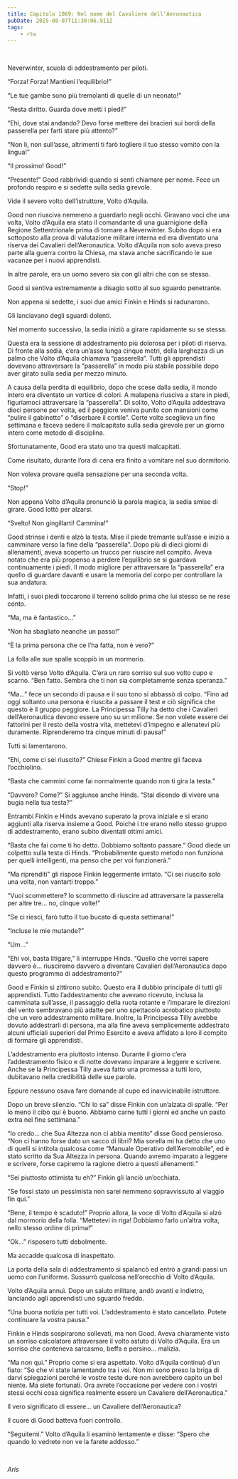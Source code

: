 ```yaml
---
title: Capitolo 1069: Nel nome del Cavaliere dell’Aeronautica
pubDate: 2025-08-07T11:30:06.911Z
tags:
    - rtw
---
```



&nbsp;


<strong> </strong>


Neverwinter, scuola di addestramento per piloti.


“Forza! Forza! Mantieni l’equilibrio!”


“Le tue gambe sono più tremolanti di quelle di un neonato!”


“Resta diritto. Guarda dove metti i piedi!”


“Ehi, dove stai andando? Devo forse mettere dei bracieri sui bordi della passerella per farti stare più attento?”


“Non lì, non sull’asse, altrimenti ti farò togliere il tuo stesso vomito con la lingua!”


“Il prossimo! Good!”


“Presente!” Good rabbrividì quando si sentì chiamare per nome. Fece un profondo respiro e si sedette sulla sedia girevole.


Vide il severo volto dell’istruttore, Volto d’Aquila.


Good non riusciva nemmeno a guardarlo negli occhi. Giravano voci che una volta, Volto d’Aquila era stato il comandante di una guarnigione della Regione Settentrionale prima di tornare a Neverwinter. Subito dopo si era sottoposto alla prova di valutazione militare interna ed era diventato una riserva dei Cavalieri dell’Aeronautica. Volto d’Aquila non solo aveva preso parte alla guerra contro la Chiesa, ma stava anche sacrificando le sue vacanze per i nuovi apprendisti.


In altre parole, era un uomo severo sia con gli altri che con se stesso.


Good si sentiva estremamente a disagio sotto al suo sguardo penetrante.


Non appena si sedette, i suoi due amici Finkin e Hinds si radunarono.


Gli lanciavano degli sguardi dolenti.


Nel momento successivo, la sedia iniziò a girare rapidamente su se stessa.


Questa era la sessione di addestramento più dolorosa per i piloti di riserva. Di fronte alla sedia, c’era un’asse lunga cinque metri, della larghezza di un palmo che Volto d’Aquila chiamava “passerella”. Tutti gli apprendisti dovevano attraversare la “passerella” in modo più stabile possibile dopo aver girato sulla sedia per mezzo minuto.


A causa della perdita di equilibrio, dopo che scese dalla sedia, il mondo intero era diventato un vortice di colori. A malapena riusciva a stare in piedi, figuriamoci attraversare la “passerella”. Di solito, Volto d’Aquila addestrava dieci persone per volta, ed il peggiore veniva punito con mansioni come “pulire il gabinetto” o “diserbare il cortile”. Certe volte sceglieva un fine settimana e faceva sedere il malcapitato sulla sedia girevole per un giorno intero come metodo di disciplina.


Sfortunatamente, Good era stato uno tra questi malcapitati.


Come risultato, durante l’ora di cena era finito a vomitare nel suo dormitorio.


Non voleva provare quella sensazione per una seconda volta.


“Stop!”


Non appena Volto d’Aquila pronunciò la parola magica, la sedia smise di girare. Good lottò per alzarsi.


“Svelto! Non gingillarti! Cammina!”


Good strinse i denti e alzò la testa. Mise il piede tremante sull’asse e iniziò a camminare verso la fine della “passerella”. Dopo più di dieci giorni di allenamenti, aveva scoperto un trucco per riuscire nel compito. Aveva notato che era più propenso a perdere l’equilibrio se si guardava continuamente i piedi. Il modo migliore per attraversare la “passerella” era quello di guardare davanti e usare la memoria del corpo per controllare la sua andatura.


Infatti, i suoi piedi toccarono il terreno solido prima che lui stesso se ne rese conto.


“Ma, ma è fantastico...”


“Non ha sbagliato neanche un passo!”


“È la prima persona che ce l’ha fatta, non è vero?”


La folla alle sue spalle scoppiò in un mormorio.


Si voltò verso Volto d’Aquila. C’era un raro sorriso sul suo volto cupo e scarno. “Ben fatto. Sembra che ti non sia completamente senza speranza.”


“Ma...” fece un secondo di pausa e il suo tono si abbassò di colpo. “Fino ad oggi soltanto una persona è riuscita a passare il test e ciò significa che questo è il gruppo peggiore. La Principessa Tilly ha detto che i Cavalieri dell’Aeronautica devono essere uno su un milione. Se non volete essere dei fattorini per il resto della vostra vita, mettetevi d’impegno e allenatevi più duramente. Riprenderemo tra cinque minuti di pausa!”


Tutti si lamentarono.


“Ehi, come ci sei riuscito?” Chiese Finkin a Good mentre gli faceva l’occhiolino.


“Basta che cammini come fai normalmente quando non ti gira la testa.”


“Davvero? Come?” Si aggiunse anche Hinds. “Stai dicendo di vivere una bugia nella tua testa?”


Entrambi Finkin e Hinds avevano superato la prova iniziale e si erano aggiunti alla riserva insieme a Good. Poiché i tre erano nello stesso gruppo di addestramento, erano subito diventati ottimi amici.


“Basta che fai come ti ho detto. Dobbiamo soltanto passare.” Good diede un colpetto sulla testa di Hinds. “Probabilmente questo metodo non funziona per quelli intelligenti, ma penso che per voi funzionerà.”


“Ma riprenditi” gli rispose Finkin leggermente irritato. “Ci sei riuscito solo una volta, non vantarti troppo.”


“Vuoi scommettere? Io scommetto di riuscire ad attraversare la passerella per altre tre... no, cinque volte!”


“Se ci riesci, farò tutto il tuo bucato di questa settimana!”


“Incluse le mie mutande?”


“Um...”


“Ehi voi, basta litigare,” li interruppe Hinds. “Quello che vorrei sapere davvero è... riusciremo davvero a diventare Cavalieri dell’Aeronautica dopo questo programma di addestramento?”


Good e Finkin si zittirono subito. Questo era il dubbio principale di tutti gli apprendisti. Tutto l’addestramento che avevano ricevuto, inclusa la camminata sull’asse, il passaggio della ruota rotante e l’imparare le direzioni del vento sembravano più adatte per uno spettacolo acrobatico piuttosto che un vero addestramento militare. Inoltre, la Principessa Tilly avrebbe dovuto addestrarli di persona, ma alla fine aveva semplicemente addestrato alcuni ufficiali superiori del Primo Esercito e aveva affidato a loro il compito di formare gli apprendisti.


L’addestramento era piuttosto intenso. Durante il giorno c’era l’addestramento fisico e di notte dovevano imparare a leggere e scrivere. Anche se la Principessa Tilly aveva fatto una promessa a tutti loro, dubitavano nella credibilità delle sue parole.


Eppure nessuno osava fare domande al cupo ed inavvicinabile istruttore.


Dopo un breve silenzio. “Chi lo sa” disse Finkin con un’alzata di spalle. “Per lo meno il cibo qui è buono. Abbiamo carne tutti i giorni ed anche un pasto extra nei fine settimana.”


“Io credo... che Sua Altezza non ci abbia mentito” disse Good pensieroso. “Non ci hanno forse dato un sacco di libri? Mia sorella mi ha detto che uno di quelli si intitola qualcosa come “Manuale Operativo dell’Aeromobile”, ed è stato scritto da Sua Altezza in persona. Quando avremo imparato a leggere e scrivere, forse capiremo la ragione dietro a questi allenamenti.”


“Sei piuttosto ottimista tu eh?” Finkin gli lanciò un’occhiata.


“Se fossi stato un pessimista non sarei nemmeno sopravvissuto al viaggio fin qui.”


“Bene, il tempo è scaduto!” Proprio allora, la voce di Volto d’Aquila si alzò dal mormorio della folla. “Mettetevi in riga! Dobbiamo farlo un’altra volta, nello stesso ordine di prima!”


“Ok...” risposero tutti debolmente.


Ma accadde qualcosa di inaspettato.


La porta della sala di addestramento si spalancò ed entrò a grandi passi un uomo con l’uniforme. Sussurrò qualcosa nell’orecchio di Volto d’Aquila.


Volto d’Aquila annuì. Dopo un saluto militare, andò avanti e indietro, lanciando agli apprendisti uno sguardo freddo.


“Una buona notizia per tutti voi. L’addestramento è stato cancellato. Potete continuare la vostra pausa.”


Finkin e Hinds sospirarono sollevati, ma non Good. Aveva chiaramente visto un sorriso calcolatore attraversare il volto astuto di Volto d’Aquila. Era un sorriso che conteneva sarcasmo, beffa e persino... malizia.


“Ma non qui.” Proprio come si era aspettato. Volto d’Aquila continuò d’un fiato: “So che vi state lamentando tra i voi. Non mi sono preso la briga di darvi spiegazioni perché le vostre teste dure non avrebbero capito un bel niente. Ma siete fortunati. Ora avrete l’occasione per vedere con i vostri stessi occhi cosa significa realmente essere un Cavaliere dell’Aeronautica.”


Il vero significato di essere... un Cavaliere dell’Aeronautica?


Il cuore di Good batteva fuori controllo.


“Seguitemi.” Volto d’Aquila li esaminò lentamente e disse: “Spero che quando lo vedrete non ve la farete addosso.”


&nbsp;


<em>Aris</em>
                                


                                



